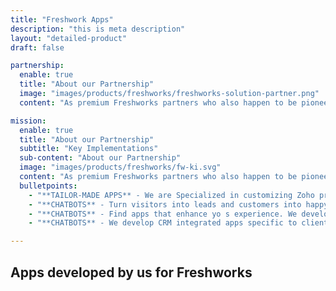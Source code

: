 ```yaml
---
title: "Freshwork Apps"
description: "this is meta description"
layout: "detailed-product"
draft: false

partnership:
  enable: true
  title: "About our Partnership"
  image: "images/products/freshworks/freshworks-solution-partner.png"
  content: "As premium Freshworks partners who also happen to be pioneers in their partners program.<br> We enjoy the challenge of delivering solutions to an assortment of requirement domains. We are now beaming to be your best choice for Freshworks based custom development or marketplace plug-ins. Catch a glimpse of our portfolio."

mission:
  enable: true
  title: "About our Partnership"
  subtitle: "Key Implementations"
  sub-content: "About our Partnership"
  image: "images/products/freshworks/fw-ki.svg"
  content: "As premium Freshworks partners who also happen to be pioneers in their partners program, we enjoy the challenge of delivering solutions to an assortment of requirement domains. We are now beaming to be your best choice for Freshworks based custom development or marketplace plug-ins. Catch a glimpse of our portfolio."
  bulletpoints:
    - "**TAILOR-MADE APPS** - We are Specialized in customizing Zoho product THE WAY YOU SEE FIT. We deliver tailored features to your specific business needs."
    - "**CHATBOTS** - Turn visitors into leads and customers into happy, engaged users. We develop both decision tree and AI-driven chatbots.  "
    - "**CHATBOTS** - Find apps that enhance yo s experience. We develop and publish apps on the Freshworks marketplace that collaborates between multiple systems."
    - "**CHATBOTS** - We develop CRM integrated apps specific to client needs.All our apps developed through this partnership communicate through Zoho API and data."

---
```


## Apps developed **by us for Freshworks**

